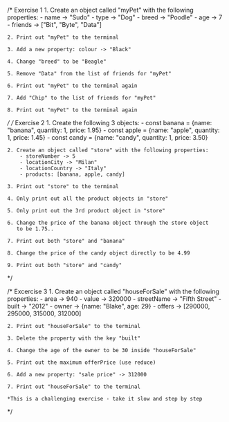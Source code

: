 /*
    Exercise 1
    1. Create an object called "myPet" with the following properties:
        - name -> "Sudo"
        - type -> "Dog"
        - breed -> "Poodle"
        - age -> 7
        - friends -> ["Bit", "Byte", "Data"]

    2. Print out "myPet" to the terminal

    3. Add a new property: colour -> "Black"

    4. Change "breed" to be "Beagle"

    5. Remove "Data" from the list of friends for "myPet"
    
    6. Print out "myPet" to the terminal again

    7. Add "Chip" to the list of friends for "myPet"

    8. Print out "myPet" to the terminal again
*/
/*
    Exercise 2
    1. Create the following 3 objects:
        - const banana = {name: "banana", quantity: 1, price: 1.95}
        - const apple = {name: "apple", quantity: 1, price: 1.45}
        - const candy = {name: "candy", quantity: 1, price: 3.50}

    2. Create an object called "store" with the following properties:
        - storeNumber -> 5
        - locationCity -> "Milan"
        - locationCountry -> "Italy"
        - products: [banana, apple, candy]

    3. Print out "store" to the terminal

    4. Only print out all the product objects in "store"

    5. Only print out the 3rd product object in "store"

    6. Change the price of the banana object through the store object
       to be 1.75..

    7. Print out both "store" and "banana"

    8. Change the price of the candy object directly to be 4.99

    9. Print out both "store" and "candy"
*/

/* Excercise 3
    1. Create an object called "houseForSale" with the following properties:
        - area -> 940
        - value -> 320000
        - streetName -> "Fifth Street"
        - built -> "2012"
        - owner -> {name: "Blake", age: 29}
        - offers -> [290000, 295000, 315000, 312000]

    2. Print out "houseForSale" to the terminal

    3. Delete the property with the key "built"

    4. Change the age of the owner to be 30 inside "houseForSale"

    5. Print out the maximum offerPrice (use reduce)

    6. Add a new property: "sale price" -> 312000

    7. Print out "houseForSale" to the terminal

    *This is a challenging exercise - take it slow and step by step
*/